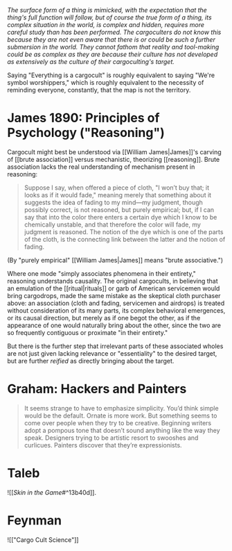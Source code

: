 _The surface form of a thing is mimicked, with the expectation that the thing's full function will follow, but of course the true form of a thing, its complex situation in the world, is complex and hidden, requires more careful study than has been performed. The cargoculters do not know this because they are not even aware that there is or could be such a further submersion in the world. They cannot fathom that reality and tool-making could be as complex as they are because their culture has not developed as extensively as the culture of their cargoculting's target._

Saying "Everything is a cargocult" is roughly equivalent to saying "We're symbol worshippers," which is roughly equivalent to the necessity of reminding everyone, constantly, that the map is not the territory.

# James 1890: Principles of Psychology ("Reasoning")

Cargocult might best be understood via [[William James|James]]'s carving of [[brute association]] versus mechanistic, theorizing [[reasoning]]. Brute association lacks the real understanding of mechanism present in reasoning:

> Suppose I say, when offered a piece of cloth, "I won’t buy that; it looks as if it would fade," meaning merely that something about it suggests the idea of fading to my mind—my judgment, though possibly correct, is not reasoned, but purely empirical; but, if I can say that into the color there enters a certain dye which I know to be chemically unstable, and that therefore the color will fade, my judgment is reasoned. The notion of the dye which is one of the parts of the cloth, is the connecting link between the latter and the notion of fading.

(By "purely empirical" [[William James|James]] means "brute associative.")

Where one mode "simply associates phenomena in their entirety," reasoning understands causality. The original cargocults, in believing that an emulation of the [[ritual|rituals]] or garb of American servicemen would bring cargodrops, made the same mistake as the skeptical cloth purchaser above: an association (cloth and fading, servicemen and airdrops) is treated without consideration of its many parts, its complex behavioral emergences, or its causal direction, but merely as if one begot the other, as if the appearance of one would naturally bring about the other, since the two are so frequently contiguous or proximate "in their entirety." 

But there is the further step that irrelevant parts of these associated wholes are not just given lacking relevance or "essentiality" to the desired target, but are further _reified_ as directly bringing about the target.

# Graham: Hackers and Painters

> It seems strange to have to emphasize simplicity. You’d think simple would be the default. Ornate is more work. But something seems to come over people when they try to be creative. Beginning writers adopt a pompous tone that doesn’t sound anything like the way they speak. Designers trying to be artistic resort to swooshes and curlicues. Painters discover that they’re expressionists.

# Taleb
![[_Skin in the Game_#^13b40d]].
# Feynman 
![["Cargo Cult Science"]]